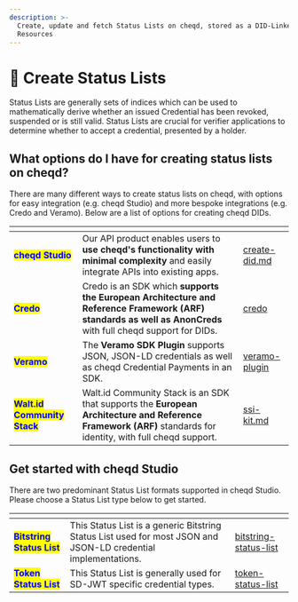 ```yaml
---
description: >-
  Create, update and fetch Status Lists on cheqd, stored as a DID-Linked
  Resources
---
```


# 🎋 Create Status Lists

Status Lists are generally sets of indices which can be used to mathematically derive whether an issued Credential has been revoked, suspended or is still valid. Status Lists are crucial for verifier applications to determine whether to accept a credential, presented by a holder.

## What options do I have for creating status lists on cheqd?

There are many different ways to create status lists on cheqd, with options for easy integration (e.g. cheqd Studio) and more bespoke integrations (e.g. Credo and Veramo). Below are a list of options for creating cheqd DIDs.

<table data-card-size="large" data-view="cards"><thead><tr><th></th><th></th><th data-hidden data-card-target data-type="content-ref"></th></tr></thead><tbody><tr><td><mark style="color:blue;"><strong>cheqd Studio</strong></mark></td><td>Our API product enables users to <strong>use cheqd's functionality with minimal complexity</strong> and easily integrate APIs into existing apps. </td><td><a href="../dids/create-did.md">create-did.md</a></td></tr><tr><td><mark style="color:blue;"><strong>Credo</strong></mark></td><td>Credo is an SDK which <strong>supports the European Architecture and Reference Framework (ARF)</strong> <strong>standards as well as AnonCreds</strong> with full cheqd support for DIDs. </td><td><a href="../../sdk/credo/">credo</a></td></tr><tr><td><mark style="color:blue;"><strong>Veramo</strong></mark></td><td>The <strong>Veramo SDK Plugin</strong> supports JSON, JSON-LD credentials as well as cheqd Credential Payments in an SDK.</td><td><a href="../../sdk/veramo-plugin/">veramo-plugin</a></td></tr><tr><td><mark style="color:blue;"><strong>Walt.id Community Stack</strong></mark></td><td>Walt.id Community Stack is an SDK that supports the <strong>European Architecture and Reference Framework (ARF)</strong> standards for identity, with full cheqd support. </td><td><a href="../../sdk/ssi-kit.md">ssi-kit.md</a></td></tr></tbody></table>

## Get started with cheqd Studio

There are two predominant Status List formats supported in cheqd Studio. Please choose a Status List type below to get started.

<table data-card-size="large" data-view="cards"><thead><tr><th></th><th></th><th data-hidden data-card-target data-type="content-ref"></th></tr></thead><tbody><tr><td><mark style="color:blue;"><strong>Bitstring Status List</strong></mark></td><td>This Status List is a generic Bitstring Status List used for most JSON and JSON-LD credential implementations.</td><td><a href="bitstring-status-list/">bitstring-status-list</a></td></tr><tr><td><mark style="color:blue;"><strong>Token Status List</strong></mark></td><td>This Status List is generally used for SD-JWT specific credential types.</td><td><a href="token-status-list/">token-status-list</a></td></tr></tbody></table>
